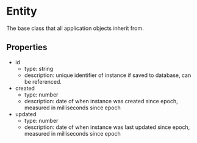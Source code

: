 # Entity
The base class that all application objects inherit from.

## Properties
- id
  - type: string
  - description: unique identifier of instance if saved to database,
  can be referenced.
- created
  - type: number
  - description: date of when instance was created since epoch, measured
  in milliseconds since epoch
- updated
  - type: number
  - description: date of when instance was last updated since epoch, measured
  in milliseconds since epoch
